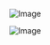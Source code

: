 ![Image](https://github.com/user-attachments/assets/17af1cc0-aaf0-4cf7-b6e0-f03891c10648)

![Image](https://github.com/user-attachments/assets/ebb27a0e-736f-40ff-b9eb-5c106e219916)
